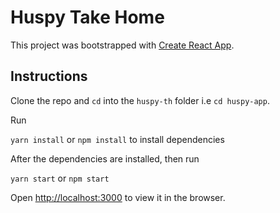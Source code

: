 # Huspy Take Home

This project was bootstrapped with [Create React App](https://github.com/facebook/create-react-app).

## Instructions

Clone the repo and `cd` into the `huspy-th` folder i.e `cd huspy-app`.

Run

`yarn install` or `npm install` to install dependencies

After the dependencies are installed, then run

`yarn start` or `npm start`

Open [http://localhost:3000](http://localhost:3000) to view it in the browser.
